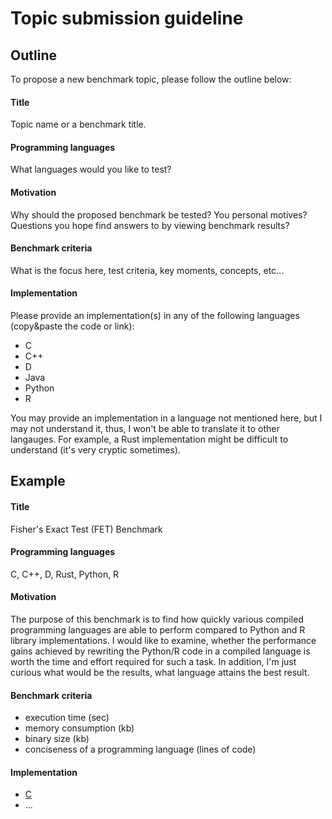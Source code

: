 # Topic submission guideline

## Outline
To propose a new benchmark topic, please follow the outline below:

#### Title

Topic name or a benchmark title.

#### Programming languages

What languages would you like to test? 

#### Motivation 

Why should the proposed benchmark be tested? You personal motives? Questions you hope find answers to by viewing benchmark results?

#### Benchmark criteria 

What is the focus here, test criteria, key moments, concepts, etc...

#### Implementation

Please provide an implementation(s) in any of the following languages (copy&paste the code or link):
* C
* C++
* D
* Java
* Python
* R

You may provide an implementation in a language not mentioned here, but I may not understand it, thus, I won't be able to translate it to other langauges. For example, a Rust implementation might be difficult to understand (it's very cryptic sometimes).

## Example

#### Title

Fisher's Exact Test (FET) Benchmark

#### Programming languages 

C, C++, D, Rust, Python, R

#### Motivation

The purpose of this benchmark is to find how quickly various compiled programming languages are able to perform compared to Python and R library implementations. I would like to examine, whether the performance gains achieved by rewriting the Python/R code in a compiled language is worth the time and effort required for such a task. In addition, I'm just curious what would be the results, what language attains the best result.  

#### Benchmark criteria 

* execution time (sec)
* memory consumption (kb)
* binary size (kb)
* conciseness of a programming language (lines of code)

#### Implementation

* [C](fishers-exact-test/c/cfet.c)
* ...




